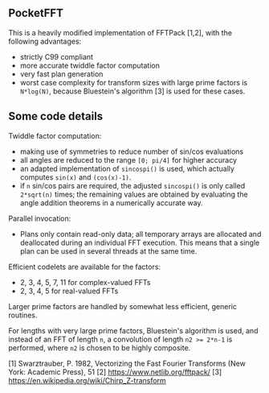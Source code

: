 PocketFFT
---------

This is a heavily modified implementation of FFTPack [1,2], with the following
advantages:

- strictly C99 compliant
- more accurate twiddle factor computation
- very fast plan generation
- worst case complexity for transform sizes with large prime factors is
  `N*log(N)`, because Bluestein's algorithm [3] is used for these cases.


Some code details
-----------------

Twiddle factor computation:

- making use of symmetries to reduce number of sin/cos evaluations
- all angles are reduced to the range `[0; pi/4]` for higher accuracy
- an adapted implementation of `sincospi()` is used, which actually computes
  `sin(x)` and `(cos(x)-1)`.
- if `n` sin/cos pairs are required, the adjusted `sincospi()` is only called
  `2*sqrt(n)` times; the remaining values are obtained by evaluating the
  angle addition theorems in a numerically accurate way.

Parallel invocation:

- Plans only contain read-only data; all temporary arrays are allocated and
  deallocated during an individual FFT execution. This means that a single plan
  can be used in several threads at the same time.

Efficient codelets are available for the factors:

- 2, 3, 4, 5, 7, 11 for complex-valued FFTs
- 2, 3, 4, 5 for real-valued FFTs

Larger prime factors are handled by somewhat less efficient, generic routines.

For lengths with very large prime factors, Bluestein's algorithm is used, and
instead of an FFT of length `n`, a convolution of length `n2 >= 2*n-1`
is performed, where `n2` is chosen to be highly composite.


[1] Swarztrauber, P. 1982, Vectorizing the Fast Fourier Transforms
    (New York: Academic Press), 51
[2] https://www.netlib.org/fftpack/
[3] https://en.wikipedia.org/wiki/Chirp_Z-transform
